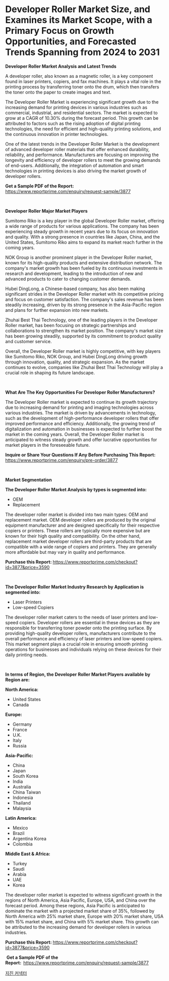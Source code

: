 <p><h1>Developer Roller Market Size, and Examines its Market Scope, with a Primary Focus on Growth Opportunities, and Forecasted Trends Spanning from 2024 to 2031</h1></p><p><strong>Developer Roller Market Analysis and Latest Trends</strong></p>
<p><p>A developer roller, also known as a magnetic roller, is a key component found in laser printers, copiers, and fax machines. It plays a vital role in the printing process by transferring toner onto the drum, which then transfers the toner onto the paper to create images and text.</p><p>The Developer Roller Market is experiencing significant growth due to the increasing demand for printing devices in various industries such as commercial, industrial, and residential sectors. The market is expected to grow at a CAGR of 10.30% during the forecast period. This growth can be attributed to factors such as the rising adoption of digital printing technologies, the need for efficient and high-quality printing solutions, and the continuous innovation in printer technologies.</p><p>One of the latest trends in the Developer Roller Market is the development of advanced developer roller materials that offer enhanced durability, reliability, and performance. Manufacturers are focusing on improving the longevity and efficiency of developer rollers to meet the growing demands of end-users. Additionally, the integration of automation and smart technologies in printing devices is also driving the market growth of developer rollers.</p></p>
<p><strong>Get a Sample PDF of the Report:&nbsp;</strong> <a href="https://www.reportprime.com/enquiry/request-sample/3877">https://www.reportprime.com/enquiry/request-sample/3877</a></p>
<p>&nbsp;</p>
<p><strong>Developer Roller Major Market Players</strong></p>
<p><p>Sumitomo Riko is a key player in the global Developer Roller market, offering a wide range of products for various applications. The company has been experiencing steady growth in recent years due to its focus on innovation and quality. With a strong presence in countries like Japan, China, and the United States, Sumitomo Riko aims to expand its market reach further in the coming years.</p><p>NOK Group is another prominent player in the Developer Roller market, known for its high-quality products and extensive distribution network. The company's market growth has been fueled by its continuous investments in research and development, leading to the introduction of new and advanced products to cater to changing customer demands.</p><p>Hubei DingLong, a Chinese-based company, has also been making significant strides in the Developer Roller market with its competitive pricing and focus on customer satisfaction. The company's sales revenue has been steadily increasing, driven by its strong presence in the Asia-Pacific region and plans for further expansion into new markets.</p><p>Zhuhai Best Thai Technology, one of the leading players in the Developer Roller market, has been focusing on strategic partnerships and collaborations to strengthen its market position. The company's market size has been growing steadily, supported by its commitment to product quality and customer service.</p><p>Overall, the Developer Roller market is highly competitive, with key players like Sumitomo Riko, NOK Group, and Hubei DingLong driving growth through innovation, quality, and strategic expansion. As the market continues to evolve, companies like Zhuhai Best Thai Technology will play a crucial role in shaping its future landscape.</p></p>
<p>&nbsp;</p>
<p><strong>What Are The Key Opportunities For Developer Roller Manufacturers?</strong></p>
<p><p>The Developer Roller market is expected to continue its growth trajectory due to increasing demand for printing and imaging technologies across various industries. The market is driven by advancements in technology, such as the development of high-performance developer rollers that offer improved performance and efficiency. Additionally, the growing trend of digitalization and automation in businesses is expected to further boost the market in the coming years. Overall, the Developer Roller market is anticipated to witness steady growth and offer lucrative opportunities for market players in the foreseeable future.</p></p>
<p><strong>Inquire or Share Your Questions If Any Before Purchasing This Report:</strong> <a href="https://www.reportprime.com/enquiry/pre-order/3877">https://www.reportprime.com/enquiry/pre-order/3877</a></p>
<p>&nbsp;</p>
<p><strong>Market Segmentation</strong></p>
<p><strong>The Developer Roller Market Analysis by types is segmented into:</strong></p>
<p><ul><li>OEM</li><li>Replacement</li></ul></p>
<p><p>The developer roller market is divided into two main types: OEM and replacement market. OEM developer rollers are produced by the original equipment manufacturer and are designed specifically for their respective copiers or printers. These rollers are typically more expensive but are known for their high quality and compatibility. On the other hand, replacement market developer rollers are third-party products that are compatible with a wide range of copiers and printers. They are generally more affordable but may vary in quality and performance.</p></p>
<p><strong>Purchase this Report:&nbsp;</strong><a href="https://www.reportprime.com/checkout?id=3877&price=3590">https://www.reportprime.com/checkout?id=3877&price=3590</a></p>
<p>&nbsp;</p>
<p><strong>The Developer Roller Market Industry Research by Application is segmented into:</strong></p>
<p><ul><li>Laser Printers</li><li>Low-speed Copiers</li></ul></p>
<p><p>The developer roller market caters to the needs of laser printers and low-speed copiers. Developer rollers are essential in these devices as they are responsible for transferring toner powder onto the printing surface. By providing high-quality developer rollers, manufacturers contribute to the overall performance and efficiency of laser printers and low-speed copiers. This market segment plays a crucial role in ensuring smooth printing operations for businesses and individuals relying on these devices for their daily printing needs.</p></p>
<p>&nbsp;</p>
<p><strong>In terms of Region, the Developer Roller Market Players available by Region are:</strong></p>
<p>
    <p> <strong> North America: </strong>
        <ul>
            <li>United States</li>
            <li>Canada</li>
        </ul>
        </p> 
    <p> <strong> Europe: </strong>
        <ul>
            <li>Germany</li>
            <li>France</li>
            <li>U.K.</li>
            <li>Italy</li>
            <li>Russia</li>
        </ul>
        </p> 
    <p> <strong> Asia-Pacific: </strong>
        <ul>
            <li>China</li>
            <li>Japan</li>
            <li>South Korea</li>
            <li>India</li>
            <li>Australia</li>
            <li>China Taiwan</li>
            <li>Indonesia</li>
            <li>Thailand</li>
            <li>Malaysia</li>
        </ul>
        </p> 
    <p> <strong> Latin America: </strong>
        <ul>
            <li>Mexico</li>
            <li>Brazil</li>
            <li>Argentina Korea</li>
            <li>Colombia</li>
        </ul>
        </p> 
    <p> <strong> Middle East & Africa: </strong>
        <ul>
            <li>Turkey</li>
            <li>Saudi</li>
            <li>Arabia</li>
            <li>UAE</li>
            <li>Korea</li>
        </ul>
    </p>
    </p>
<p><p>The developer roller market is expected to witness significant growth in the regions of North America, Asia Pacific, Europe, USA, and China over the forecast period. Among these regions, Asia Pacific is anticipated to dominate the market with a projected market share of 35%, followed by North America with 25% market share, Europe with 20% market share, USA with 15% market share, and China with 5% market share. This growth can be attributed to the increasing demand for developer rollers in various industries.</p></p>
<p><strong>Purchase this Report: </strong><a href="https://www.reportprime.com/checkout?id=3877&price=3590">https://www.reportprime.com/checkout?id=3877&price=3590</a></p>
<p>&nbsp;<strong>Get a Sample PDF of the Report:&nbsp;&nbsp;</strong><a href="https://www.reportprime.com/enquiry/request-sample/3877">https://www.reportprime.com/enquiry/request-sample/3877</a></p>
<p><strong></strong></p>
<p><p><a href="https://github.com/lzuwsfreyoq70/Market-Research-Report-List-1/blob/main/713607413813.md">지진 커넥터</a></p></p>